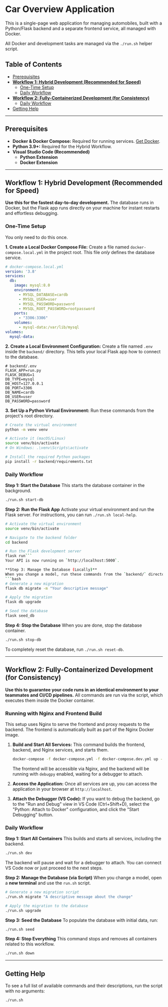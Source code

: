 # Car Overview Application

This is a single-page web application for managing automobiles, built with a Python/Flask backend and a separate frontend service, all managed with Docker.

All Docker and development tasks are managed via the `./run.sh` helper script.

## Table of Contents
- [Prerequisites](#prerequisites)
- [**Workflow 1: Hybrid Development (Recommended for Speed)**](#workflow-1-hybrid-development-recommended-for-speed)
  - [One-Time Setup](#one-time-setup)
  - [Daily Workflow](#daily-workflow)
- [**Workflow 2: Fully-Containerized Development (for Consistency)**](#workflow-2-fully-containerized-development-for-consistency)
  - [Daily Workflow](#daily-workflow-1)
- [Getting Help](#getting-help)

---

## Prerequisites
- **Docker & Docker Compose:** Required for running services. [Get Docker](https://docs.docker.com/get-docker/).
- **Python 3.9+:** Required for the Hybrid Workflow.
- **Visual Studio Code (Recommended)**
  - **Python Extension**
  - **Docker Extension**

---

## Workflow 1: Hybrid Development (Recommended for Speed)
**Use this for the fastest day-to-day development.** The database runs in Docker, but the Flask app runs directly on your machine for instant restarts and effortless debugging.

### One-Time Setup
You only need to do this once.

**1. Create a Local Docker Compose File:**
Create a file named `docker-compose.local.yml` in the project root. This file *only* defines the database service.

```yaml
# docker-compose.local.yml
version: '3.8'
services:
  db:
    image: mysql:8.0
    environment:
      - MYSQL_DATABASE=cardb
      - MYSQL_USER=user
      - MYSQL_PASSWORD=password
      - MYSQL_ROOT_PASSWORD=rootpassword
    ports:
      - "3306:3306"
    volumes:
      - mysql-data:/var/lib/mysql
volumes:
  mysql-data:
```

**2. Create a Local Environment Configuration:**
Create a file named `.env` inside the `backend/` directory. This tells your local Flask app how to connect to the database.

```
# backend/.env
FLASK_APP=run.py
FLASK_DEBUG=1
DB_TYPE=mysql
DB_HOST=127.0.0.1
DB_PORT=3306
DB_NAME=cardb
DB_USER=user
DB_PASSWORD=password
```

**3. Set Up a Python Virtual Environment:**
Run these commands from the project's root directory.

```bash
# Create the virtual environment
python -m venv venv

# Activate it (macOS/Linux)
source venv/bin/activate
# On Windows: .\venv\Scripts\activate

# Install the required Python packages
pip install -r backend/requirements.txt
```

### Daily Workflow
**Step 1: Start the Database**
This starts the database container in the background.
```bash
./run.sh start-db
```

**Step 2: Run the Flask App**
Activate your virtual environment and run the Flask server. For instructions, you can run `./run.sh local-help`.
```bash
# Activate the virtual environment
source venv/bin/activate

# Navigate to the backend folder
cd backend

# Run the Flask development server
flask run```
Your API is now running on `http://localhost:5000`.

**Step 3: Manage the Database (Locally)**
When you change a model, run these commands from the `backend/` directory (with your `venv` active).
```bash
# Generate a new migration
flask db migrate -m "Your descriptive message"

# Apply the migration
flask db upgrade

# Seed the database
flask seed_db
```

**Step 4: Stop the Database**
When you are done, stop the database container.
```bash
./run.sh stop-db
```
To completely reset the database, run `./run.sh reset-db`.

---

## Workflow 2: Fully-Containerized Development (for Consistency)
**Use this to guarantee your code runs in an identical environment to your teammates and CI/CD pipelines.** All commands are run via the script, which executes them inside the Docker container.

### Running with Nginx and Frontend Build
This setup uses Nginx to serve the frontend and proxy requests to the backend. The frontend is automatically built as part of the Nginx Docker image.

1.  **Build and Start All Services:**
    This command builds the frontend, backend, and Nginx services, and starts them.
    ```bash
    docker-compose -f docker-compose.yml -f docker-compose.dev.yml up --build
    ```
    The frontend will be accessible via Nginx, and the backend will be running with `debugpy` enabled, waiting for a debugger to attach.

2.  **Access the Application:**
    Once all services are up, you can access the application in your browser at `http://localhost`.

3.  **Attach the Debugger (VS Code):**
    If you want to debug the backend, go to the "Run and Debug" view in VS Code (Ctrl+Shift+D), select the "Python: Attach to Docker" configuration, and click the "Start Debugging" button.

### Daily Workflow
**Step 1: Start All Containers**
This builds and starts all services, including the backend.
```bash
./run.sh dev
```
The backend will pause and wait for a debugger to attach. You can connect VS Code now or just proceed to the next steps.

**Step 2: Manage the Database (via Script)**
When you change a model, open a **new terminal** and use the `run.sh` script.

```bash
# Generate a new migration script
./run.sh migrate "A descriptive message about the change"

# Apply the migration to the database
./run.sh upgrade
```

**Step 3: Seed the Database**
To populate the database with initial data, run:
```bash
./run.sh seed
```

**Step 4: Stop Everything**
This command stops and removes all containers related to this workflow.
```bash
./run.sh down
```

---

## Getting Help
To see a full list of available commands and their descriptions, run the script with no arguments:
```bash
./run.sh
```
